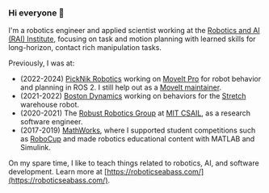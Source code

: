 ### Hi everyone 👋

I'm a robotics engineer and applied scientist working at the [Robotics and AI (RAI) Institute](https://rai-inst.com/), focusing on task and motion planning with learned skills for long-horizon, contact rich manipulation tasks.

Previously, I was at:
* (2022-2024) [PickNik Robotics](https://picknik.ai) working on [MoveIt Pro](https://picknik.ai/pro/) for robot behavior and planning in ROS 2. I still help out as a [MoveIt maintainer](https://moveit.ai/about/).
* (2021-2022) [Boston Dynamics](https://www.bostondynamics.com/) working on behaviors for the [Stretch](https://www.bostondynamics.com/stretch) warehouse robot.
* (2020-2021) The [Robust Robotics Group](https://groups.csail.mit.edu/rrg/) at [MIT CSAIL](https://www.csail.mit.edu/), as a research software engineer.
* (2017-2019) [MathWorks](https://www.mathworks.com/), where I supported student competitions such as [RoboCup](https://www.robocup.org/) and made robotics educational content with MATLAB and Simulink.

On my spare time, I like to teach things related to robotics, AI, and software development.
Learn more at [https://roboticseabass.com/](https://roboticseabass.com/).

